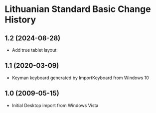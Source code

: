 Lithuanian Standard Basic Change History
====================

1.2 (2024-08-28)
----------------
* Add true tablet layout

1.1 (2020-03-09)
----------------
* Keyman keyboard generated by ImportKeyboard from Windows 10 

1.0 (2009-05-15)
----------------------
* Initial Desktop import from Windows Vista

